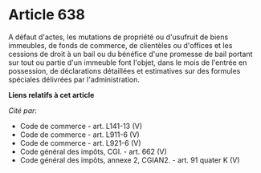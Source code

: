 # Article 638

A défaut d'actes, les mutations de propriété ou d'usufruit de biens immeubles, de fonds de commerce, de clientèles ou
d'offices et les cessions de droit à un bail ou du bénéfice d'une promesse de bail portant sur tout ou partie d'un immeuble
font l'objet, dans le mois de l'entrée en possession, de déclarations détaillées et estimatives sur des formules spéciales
délivrées par l'administration.

**Liens relatifs à cet article**

_Cité par_:

  - Code de commerce - art. L141-13 (V)
  - Code de commerce - art. L911-6 (V)
  - Code de commerce - art. L921-6 (V)
  - Code général des impôts, CGI. - art. 662 (V)
  - Code général des impôts, annexe 2, CGIAN2. - art. 91 quater K (V)
